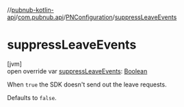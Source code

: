 //[pubnub-kotlin-api](../../../index.md)/[com.pubnub.api](../index.md)/[PNConfiguration](index.md)/[suppressLeaveEvents](suppress-leave-events.md)

# suppressLeaveEvents

[jvm]\
open override var [suppressLeaveEvents](suppress-leave-events.md): [Boolean](https://kotlinlang.org/api/latest/jvm/stdlib/kotlin/-boolean/index.html)

When `true` the SDK doesn't send out the leave requests.

Defaults to `false`.
